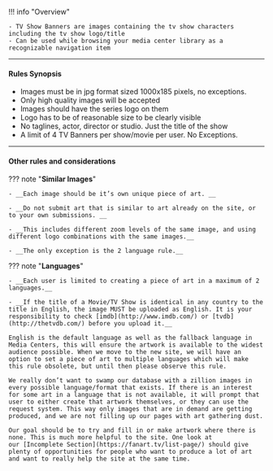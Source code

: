 !!! info "Overview"

    - TV Show Banners are images containing the tv show characters including the tv show logo/title
    - Can be used while browsing your media center library as a recognizable navigation item

---

#### **Rules Synopsis**

- Images must be in jpg format sized 1000x185 pixels, no exceptions.
- Only high quality images will be accepted
- Images should have the series logo on them
- Logo has to be of reasonable size to be clearly visible
- No taglines, actor, director or studio. Just the title of the show
- A limit of 4 TV Banners per show/movie per user. No Exceptions.

---

#### __Other rules and considerations__

??? note "**Similar Images**"  

    - __Each image should be it’s own unique piece of art. __

    - __Do not submit art that is similar to art already on the site, or to your own submissions. __

    - __This includes different zoom levels of the same image, and using different logo combinations with the same images.__

    - __The only exception is the 2 language rule.__
    


??? note "**Languages**"

    - __Each user is limited to creating a piece of art in a maximum of 2 languages.__

    - __If the title of a Movie/TV Show is identical in any country to the title in English, the image MUST be uploaded as English. It is your responsibility to check [imdb](http://www.imdb.com/) or [tvdb](http://thetvdb.com/) before you upload it.__

    English is the default language as well as the fallback language in Media Centers, this will ensure the artwork is available to the widest audience possible. When we move to the new site, we will have an option to set a piece of art to multiple languages which will make this rule obsolete, but until then please observe this rule.

    We really don’t want to swamp our database with a zillion images in every possible language/format that exists. If there is an interest for some art in a language that is not available, it will prompt that user to either create that artwork themselves, or they can use the request system. This way only images that are in demand are getting produced, and we are not filling up our pages with art gathering dust.  
    
    Our goal should be to try and fill in or make artwork where there is none. This is much more helpful to the site. One look at our [Incomplete Section](https://fanart.tv/list-page/) should give plenty of opportunities for people who want to produce a lot of art and want to really help the site at the same time.